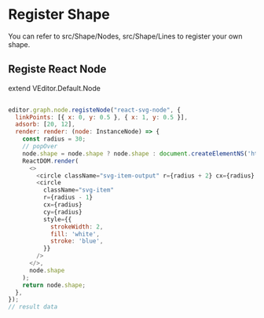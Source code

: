 
# Register Shape
You can refer to src/Shape/Nodes, src/Shape/Lines to register your own shape.


## Registe React Node
extend VEditor.Default.Node
```javascript
 
editor.graph.node.registeNode("react-svg-node", {
  linkPoints: [{ x: 0, y: 0.5 }, { x: 1, y: 0.5 }],
  adsorb: [20, 12],
  render: render: (node: InstanceNode) => {
    const radius = 30;
    // popOver
    node.shape = node.shape ? node.shape : document.createElementNS('http://www.w3.org/2000/svg', 'g');
    ReactDOM.render(
      <>
        <circle className="svg-item-output" r={radius + 2} cx={radius} cy={radius} />
        <circle
          className="svg-item"
          r={radius - 1}
          cx={radius}
          cy={radius}
          style={{
            strokeWidth: 2,
            fill: 'white',
            stroke: 'blue',
          }}
        />
      </>,
      node.shape
    );
    return node.shape;
  },
});
// result data
```

